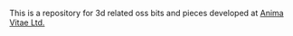 This is a repository for 3d related oss bits and pieces developed at [Anima Vitae Ltd.](http://www.anima.fi)